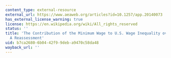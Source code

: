 ```yaml
---
content_type: external-resource
external_url: https://www.aeaweb.org/articles?id=10.1257/app.20140073
has_external_license_warning: true
license: https://en.wikipedia.org/wiki/All_rights_reserved
status: ''
title: 'The Contribution of the Minimum Wage to U.S. Wage Inequality over Three Decades:
  A Reassessment'
uid: b7ca2680-6b04-42f9-9deb-a9470c58da48
wayback_url: ''
---
```


